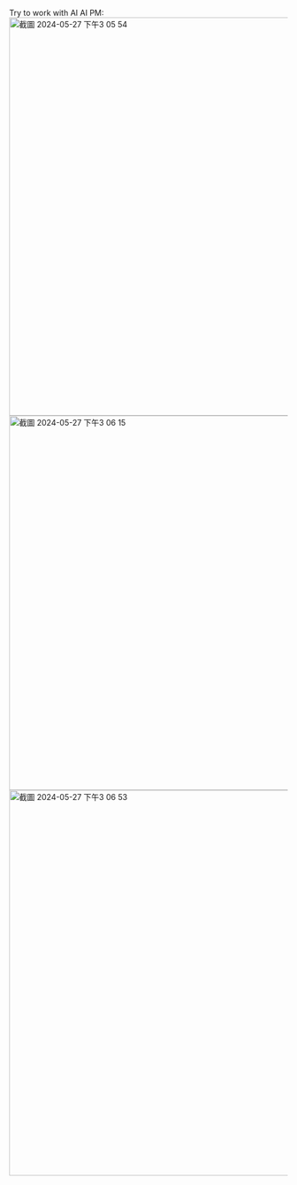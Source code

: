 Try to work with AI
AI PM:
<img width="720" alt="截圖 2024-05-27 下午3 05 54" src="https://github.com/Kai-Jie/ImageProcess/assets/6987553/86cd682b-ee3a-43b6-8ef7-1decebe0406a">
<img width="677" alt="截圖 2024-05-27 下午3 06 15" src="https://github.com/Kai-Jie/ImageProcess/assets/6987553/b366d251-e52e-4c3a-872f-484bae253cf8">
<img width="697" alt="截圖 2024-05-27 下午3 06 53" src="https://github.com/Kai-Jie/ImageProcess/assets/6987553/88236285-eabb-4615-8f9d-04436c4fdd22">
